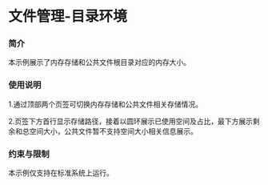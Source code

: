 # 文件管理-目录环境

### 简介

本示例展示了内存存储和公共文件根目录对应的内存大小。

### 使用说明

1.通过顶部两个页签可切换内存存储和公共文件相关存储情况。

2.页签下方首行显示存储路径，接着以圆环展示已使用空间及占比，最下方展示剩余和总空间大小，公共文件暂不支持空间大小相关信息展示。

### 约束与限制

本示例仅支持在标准系统上运行。